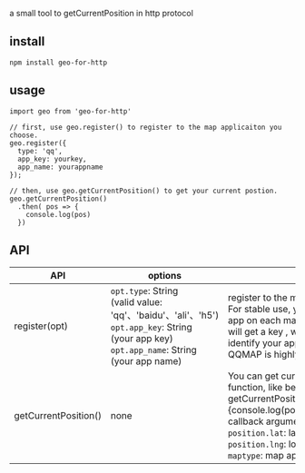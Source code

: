 a small tool to getCurrentPosition in http protocol
## install
```
npm install geo-for-http
```
## usage 
```
import geo from 'geo-for-http'

// first, use geo.register() to register to the map applicaiton you choose.
geo.register({
  type: 'qq',
  app_key: yourkey,
  app_name: yourappname
});

// then, use geo.getCurrentPosition() to get your current postion.
geo.getCurrentPosition()
  .then( pos => {
    console.log(pos)
  })

```
## API

| API | options | description |
| --- | --- | --- |
| register(opt) |  `opt.type`: String <br/>(valid value: 'qq'、'baidu'、'ali'、'h5') <br/> `opt.app_key`: String <br/>(your app key) <br/> `opt.app_name`: String<br/> (your app name) | register to the map applicaiton you choose. For stable use, you'd better register your app on each map official website. Then you will get a key , which is the only signature to identify your app, from one official website<br/>QQMAP is highly recommended. | 
| getCurrentPosition() | none | You can get current position in `then()` function, like below :<br/>getCurrentPosition().then(function(position){console.log(position)})<br/>callback arguments:<br/>`position.lat`: latitude<br/>`position.lng`: longitude<br/>`maptype`: map app in use |
